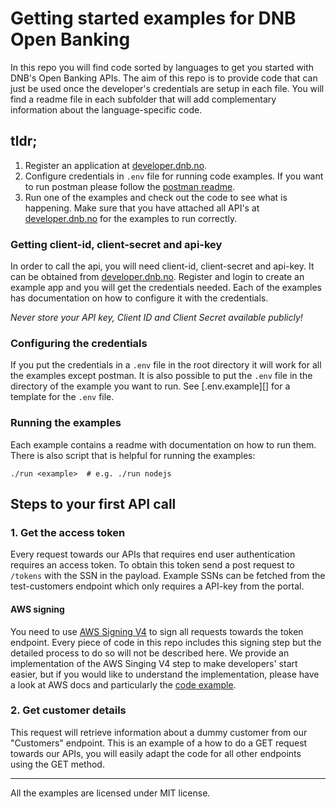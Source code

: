 # Getting started examples for DNB Open Banking

In this repo you will find code sorted by languages to get you started with DNB's
Open Banking APIs. The aim of this repo is to provide code that can just be used once
the developer's credentials are setup in each file. You will find a readme file in
each subfolder that will add complementary information about the language-specific code.

## tldr;

1. Register an application at [developer.dnb.no][].
2. Configure credentials in `.env` file for running code examples. If you want
to run postman please follow the [postman readme][].
3. Run one of the examples and check out the code to see what is happening. Make sure that you have attached all API's at [developer.dnb.no][] for the examples to run correctly.

### Getting client-id, client-secret and api-key

In order to call the api, you will need client-id, client-secret and api-key. It
can be obtained from [developer.dnb.no][]. Register and login to create an example
app and you will get the credentials needed. Each of the examples has documentation
on how to configure it with the credentials.

*Never store your API key, Client ID and Client Secret available publicly!*

### Configuring the credentials

If you put the credentials in a `.env` file in the root directory it will work
for all the examples except postman. It is also possible to put the `.env` file
in the directory of the example you want to run. See [.env.example][] for a template
for the `.env` file.

### Running the examples

Each example contains a readme with documentation on how to run them. There is also
script that is helpful for running the examples:

```shell
./run <example>  # e.g. ./run nodejs
```

## Steps to your first API call

### 1. Get the access token

Every request towards our APIs that requires end user authentication requires an access token.
To obtain this token send a post request to `/tokens` with the SSN in the payload. Example SSNs
can be fetched from the test-customers endpoint which only requires a API-key from the portal.

#### AWS signing

You need to use [AWS Signing V4][] to sign all requests towards the token endpoint. Every piece of
code in this repo includes this signing step but the detailed process to do so will not
be described here. We provide an implementation of the AWS Singing V4 step to make developers'
start easier, but if you would like to understand the implementation, please have a look at
AWS docs and particularly the [code example][aws-signing-example].

### 2. Get customer details

This request will retrieve information about a dummy customer from our "Customers" endpoint.
This is an example of a how to do a GET request towards our APIs, you will easily adapt the
 code for all other endpoints using the GET method.

[developer.dnb.no]: https://developer.dnb.no
[AWS Signing V4]: https://docs.aws.amazon.com/general/latest/gr/sigv4_signing.html
[aws-signing-example]: https://docs.aws.amazon.com/general/latest/gr/sigv4-signed-request-examples.html
[postman readme]: ./postman/README.md

-------------------

All the examples are licensed under MIT license.
